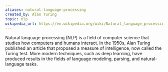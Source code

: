 ```yaml
---
aliases: natural-language-processing
created_by: Alan Turing
topic: nlp
wikipedia_url: https://en.wikipedia.org/wiki/Natural_language_processing
---
```

Natural language processing (NLP) is a field of computer science that studies how computers and humans interact. In the 1950s, Alan Turing published an article that proposed a measure of intelligence, now called the Turing test. More modern techniques, such as deep learning, have produced results in the fields of language modeling, parsing, and natural-language tasks.